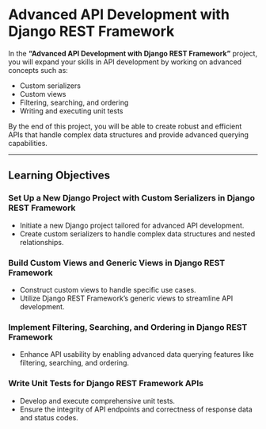 # Advanced API Development with Django REST Framework

In the **“Advanced API Development with Django REST Framework”** project, you will expand your skills in API development by working on advanced concepts such as:

- Custom serializers
- Custom views
- Filtering, searching, and ordering
- Writing and executing unit tests

By the end of this project, you will be able to create robust and efficient APIs that handle complex data structures and provide advanced querying capabilities.

---

## Learning Objectives

### Set Up a New Django Project with Custom Serializers in Django REST Framework

- Initiate a new Django project tailored for advanced API development.
- Create custom serializers to handle complex data structures and nested relationships.

### Build Custom Views and Generic Views in Django REST Framework

- Construct custom views to handle specific use cases.
- Utilize Django REST Framework’s generic views to streamline API development.

### Implement Filtering, Searching, and Ordering in Django REST Framework

- Enhance API usability by enabling advanced data querying features like filtering, searching, and ordering.

### Write Unit Tests for Django REST Framework APIs

- Develop and execute comprehensive unit tests.
- Ensure the integrity of API endpoints and correctness of response data and status codes.
